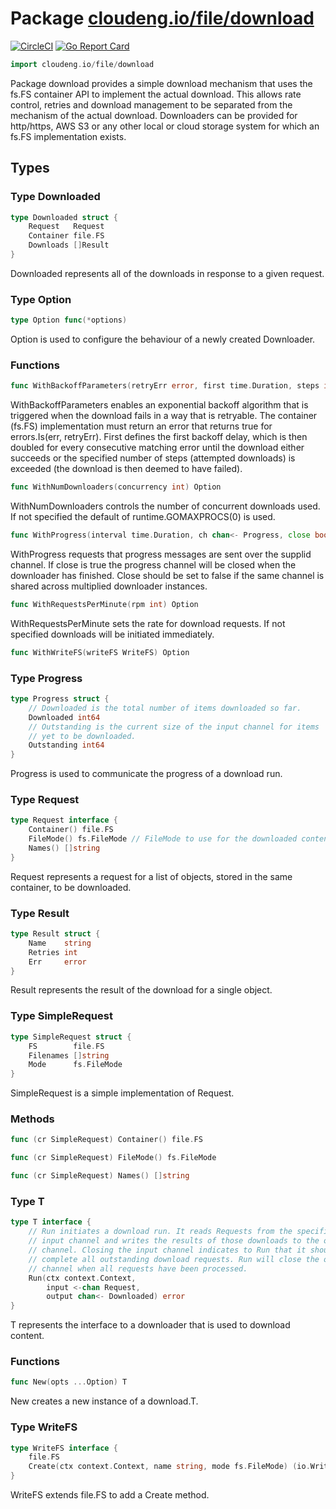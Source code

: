 # Package [cloudeng.io/file/download](https://pkg.go.dev/cloudeng.io/file/download?tab=doc)
[![CircleCI](https://circleci.com/gh/cloudengio/go.gotools.svg?style=svg)](https://circleci.com/gh/cloudengio/go.gotools) [![Go Report Card](https://goreportcard.com/badge/cloudeng.io/file/download)](https://goreportcard.com/report/cloudeng.io/file/download)

```go
import cloudeng.io/file/download
```

Package download provides a simple download mechanism that uses the fs.FS
container API to implement the actual download. This allows rate control,
retries and download management to be separated from the mechanism of the
actual download. Downloaders can be provided for http/https, AWS S3 or
any other local or cloud storage system for which an fs.FS implementation
exists.

## Types
### Type Downloaded
```go
type Downloaded struct {
	Request   Request
	Container file.FS
	Downloads []Result
}
```
Downloaded represents all of the downloads in response to a given request.


### Type Option
```go
type Option func(*options)
```
Option is used to configure the behaviour of a newly created Downloader.

### Functions

```go
func WithBackoffParameters(retryErr error, first time.Duration, steps int) Option
```
WithBackoffParameters enables an exponential backoff algorithm that
is triggered when the download fails in a way that is retryable. The
container (fs.FS) implementation must return an error that returns true for
errors.Is(err, retryErr). First defines the first backoff delay, which is
then doubled for every consecutive matching error until the download either
succeeds or the specified number of steps (attempted downloads) is exceeded
(the download is then deemed to have failed).


```go
func WithNumDownloaders(concurrency int) Option
```
WithNumDownloaders controls the number of concurrent downloads used.
If not specified the default of runtime.GOMAXPROCS(0) is used.


```go
func WithProgress(interval time.Duration, ch chan<- Progress, close bool) Option
```
WithProgress requests that progress messages are sent over the supplid
channel. If close is true the progress channel will be closed when the
downloader has finished. Close should be set to false if the same channel is
shared across multiplied downloader instances.


```go
func WithRequestsPerMinute(rpm int) Option
```
WithRequestsPerMinute sets the rate for download requests. If not specified
downloads will be initiated immediately.


```go
func WithWriteFS(writeFS WriteFS) Option
```




### Type Progress
```go
type Progress struct {
	// Downloaded is the total number of items downloaded so far.
	Downloaded int64
	// Outstanding is the current size of the input channel for items
	// yet to be downloaded.
	Outstanding int64
}
```
Progress is used to communicate the progress of a download run.


### Type Request
```go
type Request interface {
	Container() file.FS
	FileMode() fs.FileMode // FileMode to use for the downloaded contents.
	Names() []string
}
```
Request represents a request for a list of objects, stored in the same
container, to be downloaded.


### Type Result
```go
type Result struct {
	Name    string
	Retries int
	Err     error
}
```
Result represents the result of the download for a single object.


### Type SimpleRequest
```go
type SimpleRequest struct {
	FS        file.FS
	Filenames []string
	Mode      fs.FileMode
}
```
SimpleRequest is a simple implementation of Request.

### Methods

```go
func (cr SimpleRequest) Container() file.FS
```


```go
func (cr SimpleRequest) FileMode() fs.FileMode
```


```go
func (cr SimpleRequest) Names() []string
```




### Type T
```go
type T interface {
	// Run initiates a download run. It reads Requests from the specified
	// input channel and writes the results of those downloads to the output
	// channel. Closing the input channel indicates to Run that it should
	// complete all outstanding download requests. Run will close the output
	// channel when all requests have been processed.
	Run(ctx context.Context,
		input <-chan Request,
		output chan<- Downloaded) error
}
```
T represents the interface to a downloader that is used to download content.

### Functions

```go
func New(opts ...Option) T
```
New creates a new instance of a download.T.




### Type WriteFS
```go
type WriteFS interface {
	file.FS
	Create(ctx context.Context, name string, mode fs.FileMode) (io.WriteCloser, error)
}
```
WriteFS extends file.FS to add a Create method.





